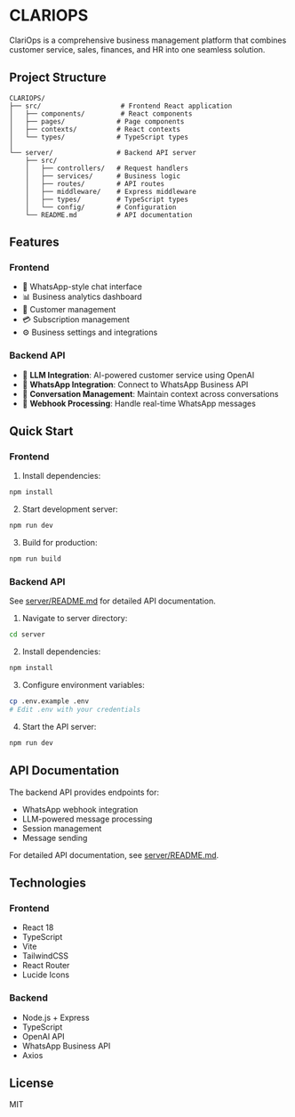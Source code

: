 # CLARIOPS

ClariOps is a comprehensive business management platform that combines customer service, sales, finances, and HR into one seamless solution.

## Project Structure

```
CLARIOPS/
├── src/                    # Frontend React application
│   ├── components/         # React components
│   ├── pages/             # Page components
│   ├── contexts/          # React contexts
│   └── types/             # TypeScript types
│
└── server/                # Backend API server
    ├── src/
    │   ├── controllers/   # Request handlers
    │   ├── services/      # Business logic
    │   ├── routes/        # API routes
    │   ├── middleware/    # Express middleware
    │   ├── types/         # TypeScript types
    │   └── config/        # Configuration
    └── README.md          # API documentation
```

## Features

### Frontend
- 💬 WhatsApp-style chat interface
- 📊 Business analytics dashboard
- 👥 Customer management
- 💳 Subscription management
- ⚙️ Business settings and integrations

### Backend API
- 🤖 **LLM Integration**: AI-powered customer service using OpenAI
- 📱 **WhatsApp Integration**: Connect to WhatsApp Business API
- 💬 **Conversation Management**: Maintain context across conversations
- 🔄 **Webhook Processing**: Handle real-time WhatsApp messages

## Quick Start

### Frontend

1. Install dependencies:
```bash
npm install
```

2. Start development server:
```bash
npm run dev
```

3. Build for production:
```bash
npm run build
```

### Backend API

See [server/README.md](./server/README.md) for detailed API documentation.

1. Navigate to server directory:
```bash
cd server
```

2. Install dependencies:
```bash
npm install
```

3. Configure environment variables:
```bash
cp .env.example .env
# Edit .env with your credentials
```

4. Start the API server:
```bash
npm run dev
```

## API Documentation

The backend API provides endpoints for:
- WhatsApp webhook integration
- LLM-powered message processing
- Session management
- Message sending

For detailed API documentation, see [server/README.md](./server/README.md).

## Technologies

### Frontend
- React 18
- TypeScript
- Vite
- TailwindCSS
- React Router
- Lucide Icons

### Backend
- Node.js + Express
- TypeScript
- OpenAI API
- WhatsApp Business API
- Axios

## License

MIT